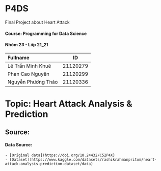 # P4DS
Final Project about Heart Attack

#### Course: Programming for Data Science
#### Nhóm 23 - Lớp 21_21
| Fullname                | ID      |
|:------------------    |:--------: |
| Lê Trần Minh Khuê     | 21120279  |
| Phan Cao Nguyên       | 21120299  |
| Nguyễn Phương    Thảo | 21120336  |

# Topic: Heart Attack Analysis & Prediction
## Source:
#### Data Source: 
    - [Original data](https://doi.org/10.24432/C52P4X)
    - [Dataset](https://www.kaggle.com/datasets/rashikrahmanpritom/heart-attack-analysis-prediction-dataset/data)

